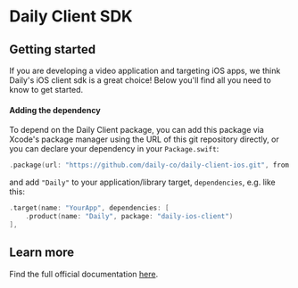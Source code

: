 # Daily Client SDK

## Getting started

If you are developing a video application and targeting iOS apps, we think Daily's iOS client sdk is a great choice! Below you'll find all you need to know to get started.

#### Adding the dependency

To depend on the Daily Client package, you can add this package via Xcode's package manager using the URL of this git repository directly, or you can declare your dependency in your `Package.swift`:

```swift
.package(url: "https://github.com/daily-co/daily-client-ios.git", from: "0.10.1"),
```

and add `"Daily"` to your application/library target, `dependencies`, e.g. like this:

```swift
.target(name: "YourApp", dependencies: [
    .product(name: "Daily", package: "daily-ios-client")
],
```

## Learn more

Find the full official documentation [here](https://docs.daily.co/guides/products/mobile/ios).
